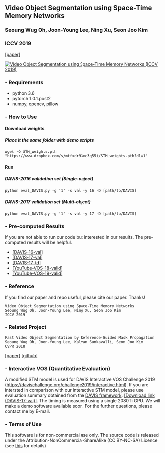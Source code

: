 ## Video Object Segmentation using Space-Time Memory Networks
### Seoung Wug Oh, Joon-Young Lee, Ning Xu, Seon Joo Kim
### ICCV 2019
[[paper]](http://openaccess.thecvf.com/content_ICCV_2019/html/Oh_Video_Object_Segmentation_Using_Space-Time_Memory_Networks_ICCV_2019_paper.html)

[![Video Object Segmentation using Space-Time Memory Networks (ICCV 2019)](https://img.youtube.com/vi/vVZiBEDmgIU/0.jpg)](https://www.youtube.com/watch?v=vVZiBEDmgIU "Video Object Segmentation using Space-Time Memory Networks (ICCV 2019)")



### - Requirements
- python 3.6
- pytorch 1.0.1.post2
- numpy, opencv, pillow

### - How to Use
#### Download weights
##### Place it the same folder with demo scripts
```
wget -O STM_weights.pth "https://www.dropbox.com/s/mtfxdr93xc3q55i/STM_weights.pth?dl=1"
```

#### Run
##### DAVIS-2016 validation set (Single-object)
``` 
python eval_DAVIS.py -g '1' -s val -y 16 -D [path/to/DAVIS]
```
##### DAVIS-2017 validation set (Multi-object)
``` 
python eval_DAVIS.py -g '1' -s val -y 17 -D [path/to/DAVIS]
```

### - Pre-computed Results
If you are not able to run our code but interested in our results. The pre-computed results will be helpful.
- [[DAVIS-16-val]](https://www.dropbox.com/sh/hnqp7ci2w6am1ah/AADSoZoqKAhGWqMgdlMq_hf0a?dl=1)
- [[DAVIS-17-val]](https://www.dropbox.com/sh/9ijjmm1gajkxx5b/AAA3a_55Z6eD54B3hPB7Zi3oa?dl=1)
- [[DAVIS-17-td]](https://www.dropbox.com/sh/orztasfa4uaym2o/AADy3LgNByWUWxAQHk5j-3cfa?dl=1)
- [[YouTube-VOS-18-valid]](https://www.dropbox.com/s/5mxy0715sdtnprm/YoutubeVOS-valid.zip?dl=1)
- [[YouTube-VOS-19-valid]](https://www.dropbox.com/s/l1lvnylcoo288y5/YoutubeVOS19-valid.zip?dl=1)


### - Reference 
If you find our paper and repo useful, please cite our paper. Thanks!
``` 
Video Object Segmentation using Space-Time Memory Networks
Seoung Wug Oh, Joon-Young Lee, Ning Xu, Seon Joo Kim
ICCV 2019
```

### - Related Project
``` 
Fast Video Object Segmentation by Reference-Guided Mask Propagation
Seoung Wug Oh, Joon-Young Lee, Kalyan Sunkavalli, Seon Joo Kim
CVPR 2018
```
[[paper]](http://openaccess.thecvf.com/content_cvpr_2018/papers/Oh_Fast_Video_Object_CVPR_2018_paper.pdf)
[[github]](https://github.com/seoungwugoh/RGMP)


### - Interactive VOS (Quantitative Evaluation)
A modified STM model is used for DAVIS Interactive VOS Challenge 2019 (https://davischallenge.org/challenge2019/interactive.html). 
If you are intersted in comparison with our interactive STM model, please use evaluation summary obtained from the [DAVIS framework](https://interactive.davischallenge.org/). 
[[Download link (DAVIS-17-val)]](https://www.dropbox.com/s/owoms3rtalg52wn/STM_Interactive_summary_DAVIS17_val.json?dl=1).
The timing is measured using a single 2080Ti GPU. We will make a demo software available soon. 
For the further questions, please contact me by E-mail.


### - Terms of Use
This software is for non-commercial use only.
The source code is released under the Attribution-NonCommercial-ShareAlike (CC BY-NC-SA) Licence
(see [this](https://creativecommons.org/licenses/by-nc-sa/4.0/legalcode) for details)
